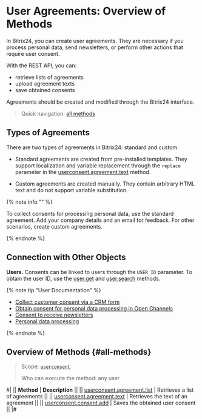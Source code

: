 # User Agreements: Overview of Methods

In Bitrix24, you can create user agreements. They are necessary if you process personal data, send newsletters, or perform other actions that require user consent.

With the REST API, you can:

- retrieve lists of agreements
- upload agreement texts
- save obtained consents

Agreements should be created and modified through the Bitrix24 interface.

> Quick navigation: [all methods](#all-methods) 

## Types of Agreements

There are two types of agreements in Bitrix24: standard and custom.

- Standard agreements are created from pre-installed templates. They support localization and variable replacement through the `replace` parameter in the [userconsent.agreement.text](./user-consent-agreement-text.md) method.

- Custom agreements are created manually. They contain arbitrary HTML text and do not support variable substitution.

{% note info "" %} 

To collect consents for processing personal data, use the standard agreement. Add your company details and an email for feedback. For other scenarios, create custom agreements.

{% endnote %}

## Connection with Other Objects

**Users.** Consents can be linked to users through the `USER_ID` parameter. To obtain the user ID, use the [user.get](../user/user-get.md) and [user.search](../user/user-search.md) methods.

{% note tip "User Documentation" %}

- [Сollect customer consent via a CRM form](https://helpdesk.bitrix24.com/open/25821939/)
- [Obtain consent for personal data processing in Open Channels](https://helpdesk.bitrix24.com/open/25828127/)
- [Consent to receive newsletters](https://helpdesk.bitrix24.com/open/23269576/)
- [Personal data processing](https://helpdesk.bitrix24.com/open/14190482/)

{% endnote %}

## Overview of Methods {#all-methods}

> Scope: [`userconsent`](../scopes/permissions.md)
>
> Who can execute the method: any user

#|
|| **Method** | **Description** ||
|| [userconsent.agreement.list](./user-consent-agreement-list.md) | Retrieves a list of agreements ||
|| [userconsent.agreement.text](./user-consent-agreement-text.md) | Retrieves the text of an agreement ||
|| [userconsent.consent.add](./user-consent-consent-add.md) | Saves the obtained user consent ||
|#